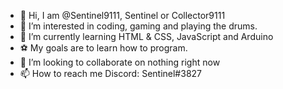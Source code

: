 - 👋 Hi, I am @Sentinel9111, Sentinel or Collector9111
- 👀 I’m interested in coding, gaming and playing the drums.
- 🌱 I’m currently learning HTML & CSS, JavaScript and Arduino
- ⚽ My goals are to learn how to program.
- 💞️ I’m looking to collaborate on nothing right now
- 📫 How to reach me Discord: Sentinel#3827
<!---
Sentinel9111/Sentinel9111 is a ✨ special ✨ repository because its `README.md` (this file) appears on your GitHub profile.
You can click the Preview link to take a look at your changes.
--->
